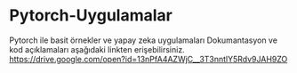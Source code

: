 # Pytorch-Uygulamalar
Pytorch ile basit örnekler ve yapay zeka uygulamaları Dokumantasyon ve kod açıklamaları aşağıdaki linkten erişebilirsiniz. 
https://drive.google.com/open?id=13nPfA4AZWjC__3T3nntlY5Rdv9JAH9ZO
